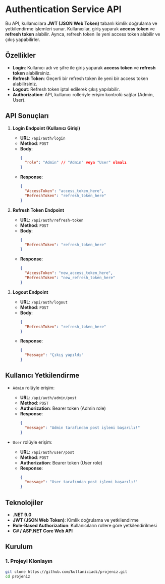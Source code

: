 # Authentication Service API

Bu API, kullanıcılara **JWT (JSON Web Token)** tabanlı kimlik doğrulama ve yetkilendirme işlemleri sunar. Kullanıcılar, giriş yaparak **access token** ve **refresh token** alabilir. Ayrıca, refresh token ile yeni access token alabilir ve çıkış yapabilirler.

## Özellikler

- **Login**: Kullanıcı adı ve şifre ile giriş yaparak **access token** ve **refresh token** alabilirsiniz.
- **Refresh Token**: Geçerli bir refresh token ile yeni bir access token alabilirsiniz.
- **Logout**: Refresh token iptal edilerek çıkış yapılabilir.
- **Authorization**: API, kullanıcı rolleriyle erişim kontrolü sağlar (Admin, User).

## API Sonuçları

1. **Login Endpoint (Kullanıcı Girişi)**  
   - **URL**: `/api/auth/login`  
   - **Method**: `POST`
   - **Body**:
     ```json
     {
       "role": "Admin" // "Admin" veya "User" olmalı
     }
     ```
   - **Response**:
     ```json
     {
       "AccessToken": "access_token_here",
       "RefreshToken": "refresh_token_here"
     }
     ```
   
2. **Refresh Token Endpoint**  
   - **URL**: `/api/auth/refresh-token`  
   - **Method**: `POST`
   - **Body**:
     ```json
     {
       "RefreshToken": "refresh_token_here"
     }
     ```
   - **Response**:
     ```json
     {
       "AccessToken": "new_access_token_here",
       "RefreshToken": "new_refresh_token_here"
     }
     ```
   
3. **Logout Endpoint**  
   - **URL**: `/api/auth/logout`  
   - **Method**: `POST`
   - **Body**:
     ```json
     {
       "RefreshToken": "refresh_token_here"
     }
     ```
   - **Response**:
     ```json
     {
       "Message": "Çıkış yapıldı"
     }
     ```

## Kullanıcı Yetkilendirme

- `Admin` rolüyle erişim:
  - **URL**: `/api/auth/admin/post`  
  - **Method**: `POST`
  - **Authorization**: Bearer token (Admin role)
  - **Response**:
    ```json
    {
      "message": "Admin tarafından post işlemi başarılı!"
    }
    ```

- `User` rolüyle erişim:
  - **URL**: `/api/auth/user/post`  
  - **Method**: `POST`
  - **Authorization**: Bearer token (User role)
  - **Response**:
    ```json
    {
      "message": "User tarafından post işlemi başarılı!"
    }
    ```

## Teknolojiler

- **.NET 9.0**
- **JWT (JSON Web Token)**: Kimlik doğrulama ve yetkilendirme
- **Role-Based Authorization**: Kullanıcıların rollere göre yetkilendirilmesi
- **C# / ASP.NET Core Web API**

## Kurulum

### 1. Projeyi Klonlayın

```bash
git clone https://github.com/kullaniciadi/projeniz.git
cd projeniz
